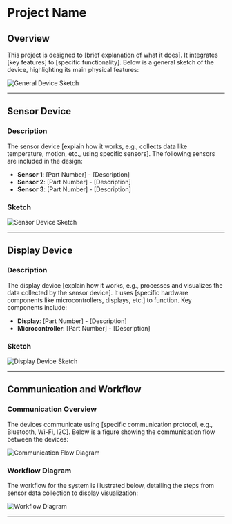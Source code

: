 # Project Name

## Overview
This project is designed to [brief explanation of what it does]. It integrates [key features] to [specific functionality]. Below is a general sketch of the device, highlighting its main physical features:

![General Device Sketch](path/to/general-sketch.png)

---

## Sensor Device

### Description
The sensor device [explain how it works, e.g., collects data like temperature, motion, etc., using specific sensors]. The following sensors are included in the design:
- **Sensor 1**: [Part Number] - [Description]
- **Sensor 2**: [Part Number] - [Description]
- **Sensor 3**: [Part Number] - [Description]

### Sketch
![Sensor Device Sketch](path/to/sensor-sketch.png)

---

## Display Device

### Description
The display device [explain how it works, e.g., processes and visualizes the data collected by the sensor device]. It uses [specific hardware components like microcontrollers, displays, etc.] to function. Key components include:
- **Display**: [Part Number] - [Description]
- **Microcontroller**: [Part Number] - [Description]

### Sketch
![Display Device Sketch](path/to/display-sketch.png)

---

## Communication and Workflow

### Communication Overview
The devices communicate using [specific communication protocol, e.g., Bluetooth, Wi-Fi, I2C]. Below is a figure showing the communication flow between the devices:

![Communication Flow Diagram](path/to/communication-diagram.png)

### Workflow Diagram
The workflow for the system is illustrated below, detailing the steps from sensor data collection to display visualization:

![Workflow Diagram](path/to/workflow-diagram.png)

---